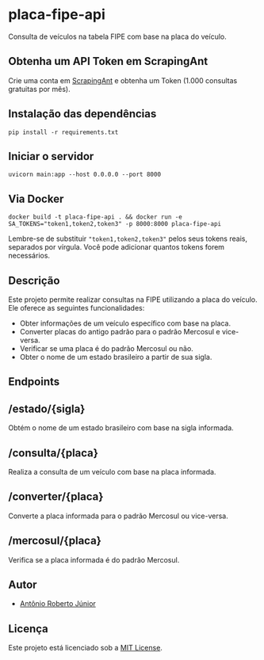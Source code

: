 # placa-fipe-api
Consulta de veículos na tabela FIPE com base na placa do veículo.

## Obtenha um API Token em ScrapingAnt
Crie uma conta em [ScrapingAnt][scrapingant] e obtenha um Token (1.000 consultas gratuitas por mês).

## Instalação das dependências

```
pip install -r requirements.txt
```

## Iniciar o servidor

```
uvicorn main:app --host 0.0.0.0 --port 8000
```

## Via Docker

```
docker build -t placa-fipe-api . && docker run -e SA_TOKENS="token1,token2,token3" -p 8000:8000 placa-fipe-api
```

Lembre-se de substituir `"token1,token2,token3"` pelos seus tokens reais, separados por vírgula. Você pode adicionar quantos tokens forem necessários.

## Descrição
Este projeto permite realizar consultas na FIPE utilizando a placa do veículo. Ele oferece as seguintes funcionalidades:

- Obter informações de um veículo específico com base na placa.
- Converter placas do antigo padrão para o padrão Mercosul e vice-versa.
- Verificar se uma placa é do padrão Mercosul ou não.
- Obter o nome de um estado brasileiro a partir de sua sigla.

## Endpoints

## /estado/{sigla}

Obtém o nome de um estado brasileiro com base na sigla informada.

## /consulta/{placa}

Realiza a consulta de um veículo com base na placa informada.

## /converter/{placa}

Converte a placa informada para o padrão Mercosul ou vice-versa.

## /mercosul/{placa}

Verifica se a placa informada é do padrão Mercosul.

## Autor
- [Antônio Roberto Júnior][krz]

## Licença

Este projeto está licenciado sob a [MIT License][license].

[krz]: https://github.com/juniorkrz
[license]: https://github.com/juniorkrz/placa-fipe-api/blob/master/LICENSE
[scrapingant]: https://scrapingant.com